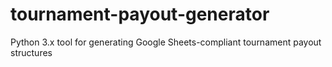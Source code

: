 # tournament-payout-generator
Python 3.x tool for generating Google Sheets-compliant tournament payout structures
